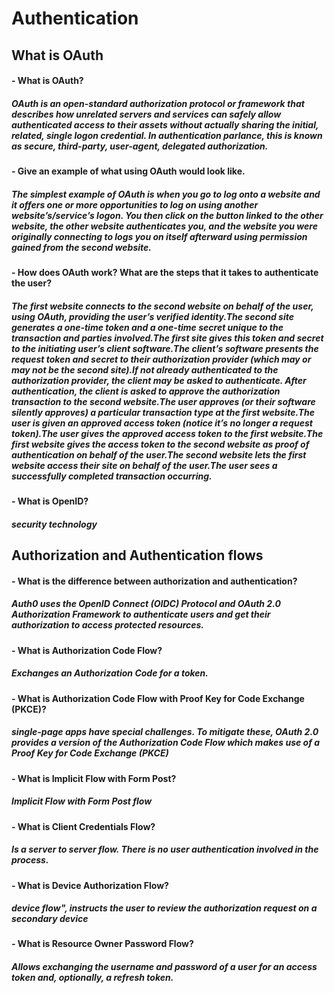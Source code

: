 # Authentication

## What is OAuth

#### - What is OAuth?

##### OAuth is an open-standard authorization protocol or framework that describes how unrelated servers and services can safely allow authenticated access to their assets without actually sharing the initial, related, single logon credential. In authentication parlance, this is known as secure, third-party, user-agent, delegated authorization.

#### - Give an example of what using OAuth would look like.

##### The simplest example of OAuth is when you go to log onto a website and it offers one or more opportunities to log on using another website’s/service’s logon. You then click on the button linked to the other website, the other website authenticates you, and the website you were originally connecting to logs you on itself afterward using permission gained from the second website.

#### - How does OAuth work? What are the steps that it takes to authenticate the user?

##### The first website connects to the second website on behalf of the user, using OAuth, providing the user’s verified identity.The second site generates a one-time token and a one-time secret unique to the transaction and parties involved.The first site gives this token and secret to the initiating user’s client software.The client’s software presents the request token and secret to their authorization provider (which may or may not be the second site).If not already authenticated to the authorization provider, the client may be asked to authenticate. After authentication, the client is asked to approve the authorization transaction to the second website.The user approves (or their software silently approves) a particular transaction type at the first website.The user is given an approved access token (notice it’s no longer a request token).The user gives the approved access token to the first website.The first website gives the access token to the second website as proof of authentication on behalf of the user.The second website lets the first website access their site on behalf of the user.The user sees a successfully completed transaction occurring.

#### - What is OpenID?

##### security technology

## Authorization and Authentication flows

#### - What is the difference between authorization and authentication?

##### Auth0 uses the OpenID Connect (OIDC) Protocol and OAuth 2.0 Authorization Framework to authenticate users and get their authorization to access protected resources.

#### - What is Authorization Code Flow?

##### Exchanges an Authorization Code for a token.

#### - What is Authorization Code Flow with Proof Key for Code Exchange (PKCE)?

##### single-page apps have special challenges. To mitigate these, OAuth 2.0 provides a version of the Authorization Code Flow which makes use of a Proof Key for Code Exchange (PKCE)

#### - What is Implicit Flow with Form Post?

##### Implicit Flow with Form Post flow

#### - What is Client Credentials Flow?

##### Is a server to server flow. There is no user authentication involved in the process.

#### - What is Device Authorization Flow?

##### device flow", instructs the user to review the authorization request on a secondary device

#### - What is Resource Owner Password Flow?

##### Allows exchanging the username and password of a user for an access token and, optionally, a refresh token.
